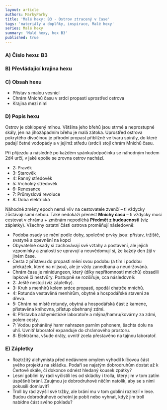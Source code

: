 ```yaml
---
layout: article
authors: MarkyParky
title: 'Malé hexy: B3 - Ostrov ztracený v čase'
tags: 'materiály a doplňky, inspirace, Malé hexy'
series: Malé hexy
summary: 'Malé hexy, hex B3'
published: true
---
```

### A) Číslo hexu: B3

### B) Převládající krajina hexu


  
### C) Obsah hexu

- Přístav s malou vesnicí
- Chrám Mnichů času v srdci propasti uprostřed ostrova
- Krajina mezi nimi
  
### D) Popis hexu

Ostrov je obklopený mlhou. Většina jeho břehů jsou strmé a neprostupné skály, jen na jihozápadním břehu je malá zátoka. Uprostřed ostrova pokrytého divočinou je přírodní propast přibližně ve tvaru spirály, do které padají četné vodopády a v jejímž středu (srdci) stojí chrám Mnichů času.

Při příjezdu a následně po každém spánku/odpočinku se náhodným hodem 2d4 určí, v jaké epoše se zrovna ostrov nachází.
- 2: Pravěk
- 3: Starověk
- 4: Ranný středověk
- 5: Vrcholný středověk
- 6: Renesance
- 7: Průmyslová revoluce
- 8: Doba elektrická

Náhodné změny epoch nemá vliv na cestovatele zvenčí – ti vždycky zůstávají sami sebou. Také nedokáží přenést **Mnichy času** – ti vždycky musí cestovat v chrámu + změnám nepodléhá **Předmět z budoucnosti** (viz zápletky). Všechny ostatní části ostrova proměňují následovně:
- Podoba osady se mění podle doby, společné prvky jsou: přístav, tržiště, svatyně a opevnění na kopci
- Obyvatelné osady si zachovávají své vztahy a postavení, ale jejich vzpomínky a znalosti se upravují a neuvědomují si, že každý den žijí v jiném čase.
- Cesta z přístavu do propasti mění svou podobu (a tím i podobu překážek, které na ní jsou), ale je vždy zanedbaná a neudržováná.
- Chrám času je minidungeon, který (díky nepřítomnosti mnichů) obsadili lapkové či nestvůry. Postupně se rozšiřuje, cca následovně:
- 2: Ještě nestojí (viz zápletky).
- 3: Kruh s menhirů kolem srdce propasti, opodál chatrče mnichů.
- 4: Rotunda vestavěná menhirům, obytné a hospodářské stavení ze dřeva.
- 5: Chrám na místě rotundy, obytná a hospodářská část z kamene, přistavěna knihovna, přístup obehnaný zdmi.
- 6: Přístavba alchymistické laboratoře a mlýna/hamru/kovárny za zdmi, polem cesty.
- 7: Vodou poháněný hamr nahrazen parním pohonem, šachta dolu na uhlí. Uvnitř laboratoř expanduje do chrámového prostoru.
- 8: Elektrárna, všude dráty, uvnitř zcela přestavěno na tajnou laboratoř.

### E) Zápletky

- Roztržitý alchymista před nedávnem omylem vyhodil klíčovou část svého projektu na skládku. Podaří se najatým dobrodruhům dostat až k Čertově skále, či dokonce odnést hledaný kousek zpátky?
- Lesní goblini by rádi vyčistili les od skládky i trolla, který jim v tom zatím úspěšně brání. Zaujmou je dobrodruhové něčím natolik, aby se s nimi pokusili domluvit?
- Troll by rád zvýšil své tržby, ale brání mu v tom goblini rozlezlí v lese. Budou dobrodruhové ochotní je pobít nebo vyhnat, když jim troll nabídne část svého pokladu?
